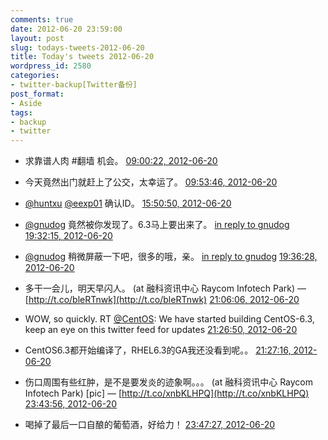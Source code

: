 ```yaml
---
comments: true
date: 2012-06-20 23:59:00
layout: post
slug: todays-tweets-2012-06-20
title: Today's tweets 2012-06-20
wordpress_id: 2580
categories:
- twitter-backup[Twitter备份]
post_format:
- Aside
tags:
- backup
- twitter
---
```





  * 求靠谱人肉 #翻墙 机会。 [09:00:22, 2012-06-20](http://twitter.com/gfrog/statuses/215247687342231553)





  * 今天竟然出门就赶上了公交，太幸运了。 [09:53:46, 2012-06-20](http://twitter.com/gfrog/statuses/215261127368642560)





  * [@huntxu](http://twitter.com/huntxu) [@eexp01](http://twitter.com/eexp01) 确认ID。 [15:50:50, 2012-06-20](http://twitter.com/gfrog/statuses/215350985390956544)





  * [@gnudog](http://twitter.com/gnudog) 竟然被你发现了。6.3马上要出来了。 [in reply to gnudog](http://twitter.com/gnudog/statuses/215396382582906880) [19:32:15, 2012-06-20](http://twitter.com/gfrog/statuses/215406705733926913)





  * [@gnudog](http://twitter.com/gnudog) 稍微屏蔽一下吧，很多的哦，亲。 [in reply to gnudog](http://twitter.com/gnudog/statuses/215407243640832000) [19:36:28, 2012-06-20](http://twitter.com/gfrog/statuses/215407766938976257)





  * 多干一会儿，明天早闪人。 (at 融科资讯中心 Raycom Infotech Park) — [http://t.co/bleRTnwk](http://t.co/bleRTnwk) [21:06:06, 2012-06-20](http://twitter.com/gfrog/statuses/215430325478760449)





  * WOW, so quickly. RT [@CentOS](http://twitter.com/CentOS): We have started building CentOS-6.3, keep an eye on this twitter feed for updates [21:26:50, 2012-06-20](http://twitter.com/gfrog/statuses/215435542320525313)





  * CentOS6.3都开始编译了，RHEL6.3的GA我还没看到呢。。 [21:27:16, 2012-06-20](http://twitter.com/gfrog/statuses/215435649648562177)





  * 伤口周围有些红肿，是不是要发炎的迹象啊。。。 (at 融科资讯中心 Raycom Infotech Park) [pic] — [http://t.co/xnbKLHPQ](http://t.co/xnbKLHPQ) [23:43:56, 2012-06-20](http://twitter.com/gfrog/statuses/215470044015116288)





  * 喝掉了最后一口自酿的葡萄酒，好给力！ [23:47:27, 2012-06-20](http://twitter.com/gfrog/statuses/215470928467996672)




